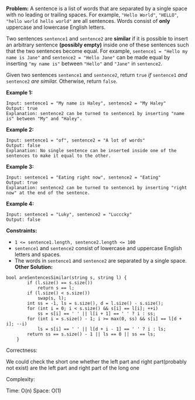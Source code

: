 **Problem:**
A sentence is a list of words that are separated by a single space with no leading or trailing spaces. For example, `"Hello World"`, `"HELLO"`, `"hello world hello world"` are all sentences. Words consist of **only** uppercase and lowercase English letters.

Two sentences `sentence1` and `sentence2` are **similar** if it is possible to insert an arbitrary sentence **(possibly empty)** inside one of these sentences such that the two sentences become equal. For example, `sentence1 = "Hello my name is Jane"` and `sentence2 = "Hello Jane"` can be made equal by inserting `"my name is"` between `"Hello"` and `"Jane"` in `sentence2`.

Given two sentences `sentence1` and `sentence2`, return `true` *if* `sentence1` *and* `sentence2` *are similar.* Otherwise, return `false`.

 

**Example 1:**

```
Input: sentence1 = "My name is Haley", sentence2 = "My Haley"
Output: true
Explanation: sentence2 can be turned to sentence1 by inserting "name is" between "My" and "Haley".
```

**Example 2:**

```
Input: sentence1 = "of", sentence2 = "A lot of words"
Output: false
Explanation: No single sentence can be inserted inside one of the sentences to make it equal to the other.
```

**Example 3:**

```
Input: sentence1 = "Eating right now", sentence2 = "Eating"
Output: true
Explanation: sentence2 can be turned to sentence1 by inserting "right now" at the end of the sentence.
```

**Example 4:**

```
Input: sentence1 = "Luky", sentence2 = "Lucccky"
Output: false
```

 

**Constraints:**

- `1 <= sentence1.length, sentence2.length <= 100`
- `sentence1` and `sentence2` consist of lowercase and uppercase English letters and spaces.
- The words in `sentence1` and `sentence2` are separated by a single space.
**Other Solution:**
```
bool areSentencesSimilar(string s, string l) {
        if (l.size() == s.size())
            return s == l;
        if (l.size() < s.size())
            swap(s, l);
        int ss = -1, ls = s.size(), d = l.size() - s.size();
        for (int i = 0; i < s.size() && s[i] == l[i]; ++i)
            ss = s[i] == ' ' || l[i + 1] == ' ' ? i : ss;
        for (int i = s.size() - 1; i >= max(0, ss) && s[i] == l[d + i]; --i)
            ls = s[i] == ' ' || l[d + i - 1] == ' ' ? i : ls;
        return ss == s.size() - 1 || ls == 0 || ss == ls;
    }
```
Correctness:

We could check the short one whether the left part and right part(probably not exist) are the left part and right part of the long one

Complexity:

Time: O(n)
Space: O(1)